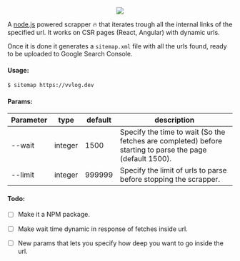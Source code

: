 <p align="center">
  <img src="https://github.com/jvidalv/node-simple-sitemap-generator/blob/master/assets/logo.png?raw=true">
</p>

A [node.js](https://nodejs.org/) powered scrapper 🔥 that iterates trough all the internal links of the specified url.
It works on CSR pages (React, Angular) with dynamic urls.

Once it is done it generates a ``sitemap.xml`` file with all the urls found, ready to be uploaded to Google Search Console.

#### Usage:

``` bash
$ sitemap https://vvlog.dev
```

#### Params:

Parameter | type | default | description
--- | --- | --- | --- 
--wait | integer | 1500 | Specify the time to wait (So the fetches are completed) before starting to parse the page (default 1500).
--limit | integer | 999999 | Specify the limit of urls to parse before stopping the scrapper.

#### Todo:
* [ ] Make it a NPM package.
* [ ] Make wait time dynamic in response of fetches inside url.
* [ ] New params that lets you specify how deep you want to go inside the url.

